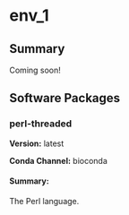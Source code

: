 # env_1
## Summary

Coming soon!

## Software Packages

### perl-threaded
**Version:** latest

**Conda Channel:** bioconda

#### Summary:
The Perl language.



